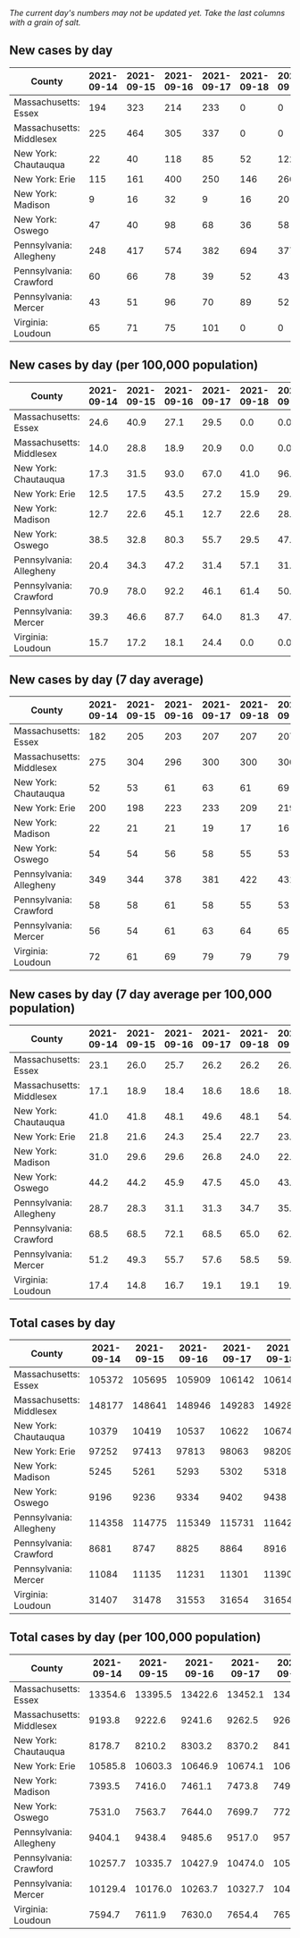 _The current day's numbers may not be updated yet. Take the last columns with a grain of salt._
## New cases by day

| County | 2021-09-14 | 2021-09-15 | 2021-09-16 | 2021-09-17 | 2021-09-18 | 2021-09-19 | 2021-09-20 |
| --- | --- | --- | --- | --- | --- | --- | --- |
| Massachusetts: Essex | 194 | 323 | 214 | 233 | 0 | 0 | 465 |
| Massachusetts: Middlesex | 225 | 464 | 305 | 337 | 0 | 0 | 771 |
| New York: Chautauqua | 22 | 40 | 118 | 85 | 52 | 122 | 19 |
| New York: Erie | 115 | 161 | 400 | 250 | 146 | 266 | 153 |
| New York: Madison | 9 | 16 | 32 | 9 | 16 | 20 | 18 |
| New York: Oswego | 47 | 40 | 98 | 68 | 36 | 58 | 45 |
| Pennsylvania: Allegheny | 248 | 417 | 574 | 382 | 694 | 377 | 279 |
| Pennsylvania: Crawford | 60 | 66 | 78 | 39 | 52 | 43 | 18 |
| Pennsylvania: Mercer | 43 | 51 | 96 | 70 | 89 | 52 | 37 |
| Virginia: Loudoun | 65 | 71 | 75 | 101 | 0 | 0 | 256 |

## New cases by day (per 100,000 population)

| County | 2021-09-14 | 2021-09-15 | 2021-09-16 | 2021-09-17 | 2021-09-18 | 2021-09-19 | 2021-09-20 |
| --- | --- | --- | --- | --- | --- | --- | --- |
| Massachusetts: Essex | 24.6 | 40.9 | 27.1 | 29.5 | 0.0 | 0.0 | 58.9 |
| Massachusetts: Middlesex | 14.0 | 28.8 | 18.9 | 20.9 | 0.0 | 0.0 | 47.8 |
| New York: Chautauqua | 17.3 | 31.5 | 93.0 | 67.0 | 41.0 | 96.1 | 15.0 |
| New York: Erie | 12.5 | 17.5 | 43.5 | 27.2 | 15.9 | 29.0 | 16.7 |
| New York: Madison | 12.7 | 22.6 | 45.1 | 12.7 | 22.6 | 28.2 | 25.4 |
| New York: Oswego | 38.5 | 32.8 | 80.3 | 55.7 | 29.5 | 47.5 | 36.9 |
| Pennsylvania: Allegheny | 20.4 | 34.3 | 47.2 | 31.4 | 57.1 | 31.0 | 22.9 |
| Pennsylvania: Crawford | 70.9 | 78.0 | 92.2 | 46.1 | 61.4 | 50.8 | 21.3 |
| Pennsylvania: Mercer | 39.3 | 46.6 | 87.7 | 64.0 | 81.3 | 47.5 | 33.8 |
| Virginia: Loudoun | 15.7 | 17.2 | 18.1 | 24.4 | 0.0 | 0.0 | 61.9 |

## New cases by day (7 day average)

| County | 2021-09-14 | 2021-09-15 | 2021-09-16 | 2021-09-17 | 2021-09-18 | 2021-09-19 | 2021-09-20 |
| --- | --- | --- | --- | --- | --- | --- | --- |
| Massachusetts: Essex | 182 | 205 | 203 | 207 | 207 | 207 | 204 |
| Massachusetts: Middlesex | 275 | 304 | 296 | 300 | 300 | 300 | 300 |
| New York: Chautauqua | 52 | 53 | 61 | 63 | 61 | 69 | 65 |
| New York: Erie | 200 | 198 | 223 | 233 | 209 | 219 | 213 |
| New York: Madison | 22 | 21 | 21 | 19 | 17 | 16 | 17 |
| New York: Oswego | 54 | 54 | 56 | 58 | 55 | 53 | 56 |
| Pennsylvania: Allegheny | 349 | 344 | 378 | 381 | 422 | 431 | 424 |
| Pennsylvania: Crawford | 58 | 58 | 61 | 58 | 55 | 53 | 51 |
| Pennsylvania: Mercer | 56 | 54 | 61 | 63 | 64 | 65 | 63 |
| Virginia: Loudoun | 72 | 61 | 69 | 79 | 79 | 79 | 81 |

## New cases by day (7 day average per 100,000 population)

| County | 2021-09-14 | 2021-09-15 | 2021-09-16 | 2021-09-17 | 2021-09-18 | 2021-09-19 | 2021-09-20 |
| --- | --- | --- | --- | --- | --- | --- | --- |
| Massachusetts: Essex | 23.1 | 26.0 | 25.7 | 26.2 | 26.2 | 26.2 | 25.9 |
| Massachusetts: Middlesex | 17.1 | 18.9 | 18.4 | 18.6 | 18.6 | 18.6 | 18.6 |
| New York: Chautauqua | 41.0 | 41.8 | 48.1 | 49.6 | 48.1 | 54.4 | 51.2 |
| New York: Erie | 21.8 | 21.6 | 24.3 | 25.4 | 22.7 | 23.8 | 23.2 |
| New York: Madison | 31.0 | 29.6 | 29.6 | 26.8 | 24.0 | 22.6 | 24.0 |
| New York: Oswego | 44.2 | 44.2 | 45.9 | 47.5 | 45.0 | 43.4 | 45.9 |
| Pennsylvania: Allegheny | 28.7 | 28.3 | 31.1 | 31.3 | 34.7 | 35.4 | 34.9 |
| Pennsylvania: Crawford | 68.5 | 68.5 | 72.1 | 68.5 | 65.0 | 62.6 | 60.3 |
| Pennsylvania: Mercer | 51.2 | 49.3 | 55.7 | 57.6 | 58.5 | 59.4 | 57.6 |
| Virginia: Loudoun | 17.4 | 14.8 | 16.7 | 19.1 | 19.1 | 19.1 | 19.6 |

## Total cases by day

| County | 2021-09-14 | 2021-09-15 | 2021-09-16 | 2021-09-17 | 2021-09-18 | 2021-09-19 | 2021-09-20 |
| --- | --- | --- | --- | --- | --- | --- | --- |
| Massachusetts: Essex | 105372 | 105695 | 105909 | 106142 | 106142 | 106142 | 106607 |
| Massachusetts: Middlesex | 148177 | 148641 | 148946 | 149283 | 149283 | 149283 | 150054 |
| New York: Chautauqua | 10379 | 10419 | 10537 | 10622 | 10674 | 10796 | 10815 |
| New York: Erie | 97252 | 97413 | 97813 | 98063 | 98209 | 98475 | 98628 |
| New York: Madison | 5245 | 5261 | 5293 | 5302 | 5318 | 5338 | 5356 |
| New York: Oswego | 9196 | 9236 | 9334 | 9402 | 9438 | 9496 | 9541 |
| Pennsylvania: Allegheny | 114358 | 114775 | 115349 | 115731 | 116425 | 116802 | 117081 |
| Pennsylvania: Crawford | 8681 | 8747 | 8825 | 8864 | 8916 | 8959 | 8977 |
| Pennsylvania: Mercer | 11084 | 11135 | 11231 | 11301 | 11390 | 11442 | 11479 |
| Virginia: Loudoun | 31407 | 31478 | 31553 | 31654 | 31654 | 31654 | 31910 |

## Total cases by day (per 100,000 population)

| County | 2021-09-14 | 2021-09-15 | 2021-09-16 | 2021-09-17 | 2021-09-18 | 2021-09-19 | 2021-09-20 |
| --- | --- | --- | --- | --- | --- | --- | --- |
| Massachusetts: Essex | 13354.6 | 13395.5 | 13422.6 | 13452.1 | 13452.1 | 13452.1 | 13511.1 |
| Massachusetts: Middlesex | 9193.8 | 9222.6 | 9241.6 | 9262.5 | 9262.5 | 9262.5 | 9310.3 |
| New York: Chautauqua | 8178.7 | 8210.2 | 8303.2 | 8370.2 | 8411.1 | 8507.3 | 8522.3 |
| New York: Erie | 10585.8 | 10603.3 | 10646.9 | 10674.1 | 10690.0 | 10718.9 | 10735.6 |
| New York: Madison | 7393.5 | 7416.0 | 7461.1 | 7473.8 | 7496.4 | 7524.6 | 7549.9 |
| New York: Oswego | 7531.0 | 7563.7 | 7644.0 | 7699.7 | 7729.2 | 7776.7 | 7813.5 |
| Pennsylvania: Allegheny | 9404.1 | 9438.4 | 9485.6 | 9517.0 | 9574.1 | 9605.1 | 9628.0 |
| Pennsylvania: Crawford | 10257.7 | 10335.7 | 10427.9 | 10474.0 | 10535.4 | 10586.2 | 10607.5 |
| Pennsylvania: Mercer | 10129.4 | 10176.0 | 10263.7 | 10327.7 | 10409.1 | 10456.6 | 10490.4 |
| Virginia: Loudoun | 7594.7 | 7611.9 | 7630.0 | 7654.4 | 7654.4 | 7654.4 | 7716.3 |
